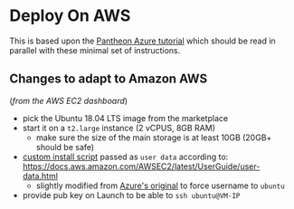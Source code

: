 # Deploy On AWS

This is based upon the [Pantheon Azure tutorial](https://docs.pantheon.pegasys.tech/en/latest/Tutorials/Azure/Azure-Private-Network-Quickstart) which should be read in parallel with these minimal set of instructions.

## Changes to adapt to Amazon AWS

(*from the AWS EC2 dashboard*)

- pick the Ubuntu 18.04 LTS image from the marketplace
- start it on a `t2.large` instance (2 vCPUS, 8GB RAM)
  - make sure the size of the main storage is at least 10GB (20GB+ should be safe)
- [custom install script](./install_and_run.sh) passed as `user data` according to: https://docs.aws.amazon.com/AWSEC2/latest/UserGuide/user-data.html
  - slightly modified from [Azure's original](../azure/install_and_run.sh) to force username to `ubuntu`
- provide pub key on Launch to be able to `ssh ubuntu@VM-IP`

